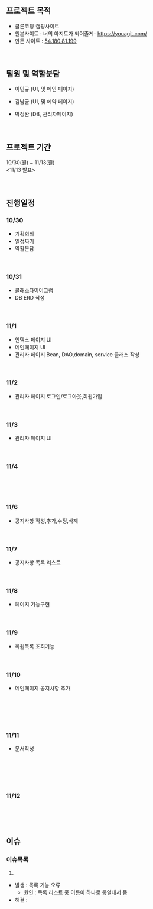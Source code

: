 # 

## 프로젝트 목적
 - 클론코딩  캠핑사이트
 -  원본사이트 :  너의 아지트가 되어줄게- https://youagit.com/
 - 만든 사이트 : [54.180.81.199](http://54.180.81.199/)
<br><br><br>
## 팀원 및 역할분담
  - 이민규 (UI, 및 메인 페이지)
  
  - 김남균 (UI, 및 에약 페이지)
  
  - 박정완 (DB, 관리자페이지)
<br><br><br>
## 프로젝트 기간
  10/30(월) ~ 11/13(월)  
  <11/13 발표>
<br><br><br>
## 진행일정
### 10/30  
  - 기획회의
  - 일정짜기  
  - 역활분담
<br><br><br>
### 10/31
  - 클래스다이어그램  
  - DB ERD 작성 
<br><br><br>
### 11/1
  - 인덱스 페이지 UI
  - 메인페이지 UI  
  - 관리자 페이지 Bean, DAO,domain, service 클래스 작성
<br><br><br>  
### 11/2
  - 관리자 페이지 로그인/로그아웃,회원가입
<br><br><br>  
### 11/3
  -  관리자 페이지 UI
<br><br><br>
### 11/4
<br><br><br> 
### 11/6
  - 공지사항 작성,추가,수정,삭제
 <br><br><br>
### 11/7  
  -  공지사항 목록 리스트
<br><br><br>
### 11/8
  -  페이지 기능구현
<br><br><br>
### 11/9
  -  회원목록 조회기능
<br><br><br>
### 11/10
  -  메인페이지 공지사항 추가
<br><br><br>
<br><br><br>
### 11/11
  - 문서작성
<br><br><br>
<br><br><br>
### 11/12
<br><br><br>
## 이슈
### 이슈목록 
1.
  - 발생 : 목록 기능 오류
    - 원인 : 목록 리스트 중 이름이 하나로 통일대서 뜸    
  - 해결 :       

